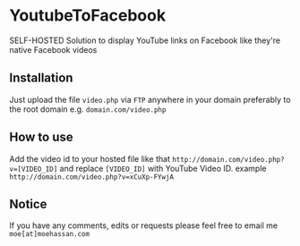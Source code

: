 # YoutubeToFacebook
SELF-HOSTED Solution to display YouTube links on Facebook like they're native Facebook videos

## Installation
Just upload the file `video.php` via `FTP` anywhere in your domain preferably to the root domain e.g. `domain.com/video.php`

## How to use
Add the video id to your hosted file like that
`http://domain.com/video.php?v=[VIDEO_ID]` and replace `[VIDEO_ID]` with YouTube Video ID. example `http://domain.com/video.php?v=xCuXp-FYwjA`

## Notice
If you have any comments, edits or requests please feel free to email me `moe[at]moehassan.com`
